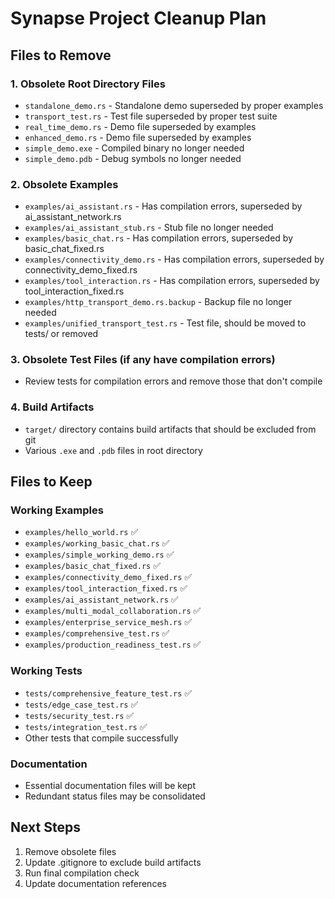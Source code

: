 # Synapse Project Cleanup Plan

## Files to Remove

### 1. Obsolete Root Directory Files

- `standalone_demo.rs` - Standalone demo superseded by proper examples
- `transport_test.rs` - Test file superseded by proper test suite
- `real_time_demo.rs` - Demo file superseded by examples
- `enhanced_demo.rs` - Demo file superseded by examples
- `simple_demo.exe` - Compiled binary no longer needed
- `simple_demo.pdb` - Debug symbols no longer needed

### 2. Obsolete Examples

- `examples/ai_assistant.rs` - Has compilation errors, superseded by ai_assistant_network.rs
- `examples/ai_assistant_stub.rs` - Stub file no longer needed
- `examples/basic_chat.rs` - Has compilation errors, superseded by basic_chat_fixed.rs
- `examples/connectivity_demo.rs` - Has compilation errors, superseded by connectivity_demo_fixed.rs
- `examples/tool_interaction.rs` - Has compilation errors, superseded by tool_interaction_fixed.rs
- `examples/http_transport_demo.rs.backup` - Backup file no longer needed
- `examples/unified_transport_test.rs` - Test file, should be moved to tests/ or removed

### 3. Obsolete Test Files (if any have compilation errors)

- Review tests for compilation errors and remove those that don't compile

### 4. Build Artifacts

- `target/` directory contains build artifacts that should be excluded from git
- Various `.exe` and `.pdb` files in root directory

## Files to Keep

### Working Examples

- `examples/hello_world.rs` ✅
- `examples/working_basic_chat.rs` ✅
- `examples/simple_working_demo.rs` ✅
- `examples/basic_chat_fixed.rs` ✅
- `examples/connectivity_demo_fixed.rs` ✅
- `examples/tool_interaction_fixed.rs` ✅
- `examples/ai_assistant_network.rs` ✅
- `examples/multi_modal_collaboration.rs` ✅
- `examples/enterprise_service_mesh.rs` ✅
- `examples/comprehensive_test.rs` ✅
- `examples/production_readiness_test.rs` ✅

### Working Tests

- `tests/comprehensive_feature_test.rs` ✅
- `tests/edge_case_test.rs` ✅
- `tests/security_test.rs` ✅
- `tests/integration_test.rs` ✅
- Other tests that compile successfully

### Documentation

- Essential documentation files will be kept
- Redundant status files may be consolidated

## Next Steps

1. Remove obsolete files
2. Update .gitignore to exclude build artifacts
3. Run final compilation check
4. Update documentation references
